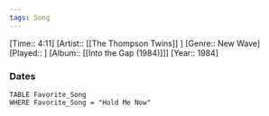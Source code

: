 ```yaml
---
tags: Song  
---
```

[Time:: 4:11]
[Artist:: [[The Thompson Twins]] ]
[Genre:: New Wave]
[Played:: ]
[Album:: [[Into the Gap (1984)]]]
[Year:: 1984]
### Dates
````dataview
TABLE Favorite_Song
WHERE Favorite_Song = "Hold Me Now"
````